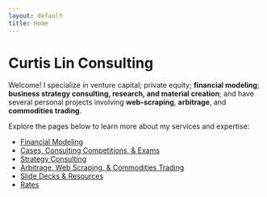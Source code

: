 ```yaml
---
layout: default
title: Home
---
```


# Curtis Lin Consulting

Welcome! I specialize in venture capital; private equity; **financial modeling**; **business strategy consulting, research, and material creation**; and have several personal projects involving **web-scraping**, **arbitrage**, and **commodities trading**.

Explore the pages below to learn more about my services and expertise:

- [Financial Modeling](financial-modeling.md)
- [Cases, Consulting Competitions, & Exams](cases.md)
- [Strategy Consulting](strategy.md)  
- [Arbitrage, Web Scraping, & Commodities Trading](commodities-trading.md)  
- [Slide Decks & Resources](slides.md)
- [Rates](rates.md)
